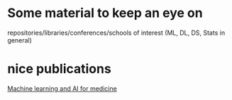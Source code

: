 # Some material to keep an eye on
repositories/libraries/conferences/schools of interest (ML, DL, DS, Stats in general)

# nice publications
[Machine learning and AI for medicine](https://www.vanderschaar-lab.com/)
